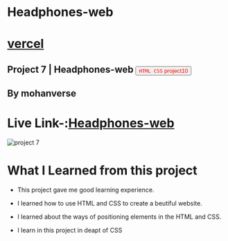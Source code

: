 # Headphones-web
# [vercel](https://vercel.com/mohanverse/headphones-web/5GqSPhbKfyefDhnJ4txhnFBzX9SX)
## Project 7 | Headphones-web  <a><button name="button" style = "color: red" onclick="https:">`HTML CSS` project10</button></a>
## By mohanverse

# Live Link-:[Headphones-web](Headphones-web)

![project 7](./Screenshot(50).png)

# What I Learned from this project

* This project gave me good learning experience.

* I learned how to use HTML and CSS to create a beutiful website.

* I learned about the ways of positioning elements in the HTML and CSS.
* I learn in this project in deapt of CSS
